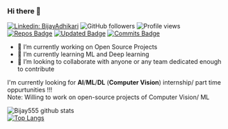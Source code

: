 ### Hi there 👋

<!--
**Bijay555/Bijay555** is a ✨ _special_ ✨ repository because its `README.md` (this file) appears on your GitHub profile.

Here are some ideas to get you started:

- 🔭 I’m currently working on Open Source Projects
- 🌱 I’m currently learning ML and Deep learning
- 👯 I’m looking to collaborate on ...
- 🤔 I’m looking for help with ...
- 💬 Ask me about ...
- 📫 How to reach me: ...
- 😄 Pronouns: ...
- ⚡ Fun fact: ...
-->



[![Linkedin: BijayAdhikari](https://img.shields.io/badge/-bijayadhikari-blue?style=flat-square&logo=Linkedin&logoColor=white&link=https://www.linkedin.com/in/bijayadhikari/)](https://www.linkedin.com/in/bijayadhikari/)
![GitHub followers](https://img.shields.io/github/followers/Bijay555?label=Follow&style=social)
![Profile views](https://gpvc.arturio.dev/Bijay555) 
[![Repos Badge](https://badges.pufler.dev/repos/Bijay555)](https://badges.pufler.dev/repos/Bijay555)
[![Updated Badge](https://badges.pufler.dev/updated/Bijay555/Bijay555)](https://badges.pufler.dev/updated/Bijay555)
[![Commits Badge](https://badges.pufler.dev/commits/monthly/Bijay555)](https://badges.pufler.dev/commits/monthly/Bijay555)



- 🔭 I’m currently working on Open Source Projects
- 🌱 I’m currently learning ML and Deep learning
- 👯 I’m looking to collaborate with anyone or any team dedicated enough to contribute



I'm currently looking for **AI**/**ML**/**DL** (**Computer Vision**) internship/ part time oppurtunities !!!    
Note: Willing to work on open-source projects of Computer Vision/ ML   

![Bijay555 github stats](https://github-readme-stats.vercel.app/api?username=Bijay555&show_icons=true&theme=radical)    
[![Top Langs](https://github-readme-stats.vercel.app/api/top-langs/?username=Bijay555&layout=compact&theme=radical)](https://github.com/Bijay555/github-readme-stats)

<!---[![AdicherlaVenkataSai github stats](https://github-readme-stats.vercel.app/api?username=AdicherlaVenkataSai)](https://github.com/AdicherlaVenkataSai/github-readme-stats)
[![Top Langs](https://github-readme-stats.vercel.app/api/top-langs/?username=AdicherlaVenkataSai)](https://github.com/AdicherlaVenkataSai/github-readme-stats)
**Contact:** [💬](https://wa.me/+918008527755) [📫](https://www.linkedin.com/in/adicherlavenkatasai)    
**Work:** [:octocat:](https://github.com/AdicherlaVenkataSai)   
**Resume:** [📄](https://drive.google.com/file/d/1oZnQi4Wmgp8M2k-EpUDryFBEuR5i8g9q/view?usp=sharing)   
